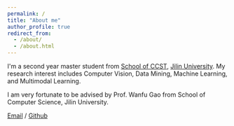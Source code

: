 ```yaml
---
permalink: /
title: "About me"
author_profile: true
redirect_from: 
  - /about/
  - /about.html
---
```


I'm a second year master student from [School of CCST](https://ccst.jlu.edu.cn/), [Jilin University](https://www.jlu.edu.cn/). My research interest includes Computer Vision, Data Mining, Machine Learning, and Multimodal Learning.

I am very fortunate to be advised by Prof. Wanfu Gao  from School of Computer Science, Jilin University.



[Email](mailto:txzhang23@mails.jlu.edu.cn) / [Github](https://github.com/jinmu12) 

